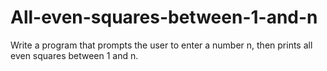 # All-even-squares-between-1-and-n
Write a program that prompts the user to enter a number n, then prints all even squares between 1 and n.
